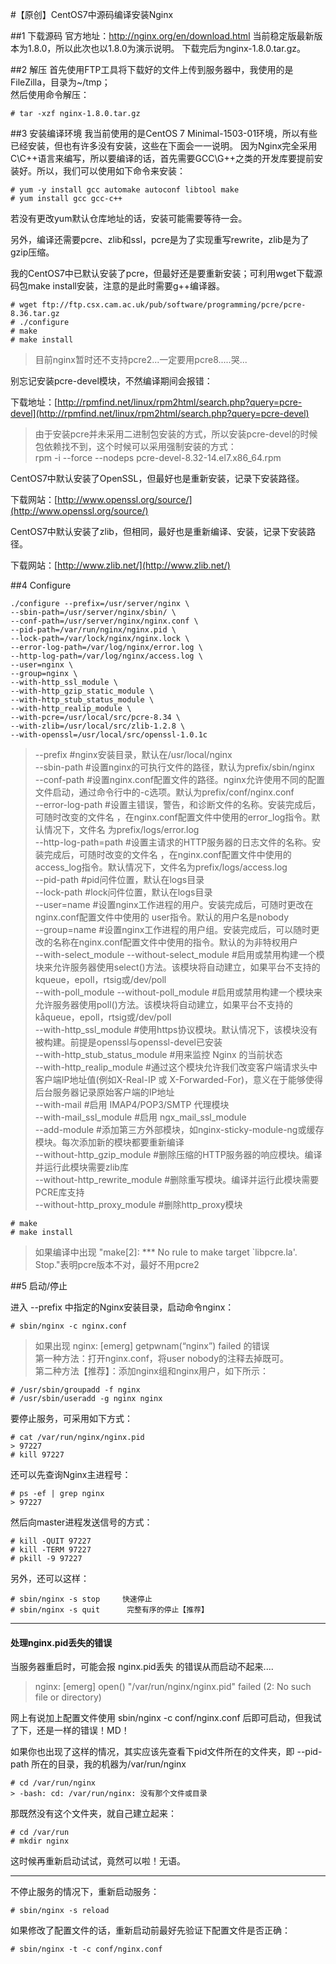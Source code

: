 #【原创】CentOS7中源码编译安装Nginx

##1 下载源码
官方地址：http://nginx.org/en/download.html
当前稳定版最新版本为1.8.0，所以此次也以1.8.0为演示说明。
下载完后为nginx-1.8.0.tar.gz。

##2 解压
首先使用FTP工具将下载好的文件上传到服务器中，我使用的是FileZilla，目录为~/tmp；<br>
然后使用命令解压：

	# tar -xzf nginx-1.8.0.tar.gz

##3 安装编译环境
我当前使用的是CentOS 7 Minimal-1503-01环境，所以有些已经安装，但也有许多没有安装，这些在下面会一一说明。
因为Nginx完全采用C\C++语言来编写，所以要编译的话，首先需要GCC\G++之类的开发库要提前安装好。所以，我们可以使用如下命令来安装：

	# yum -y install gcc automake autoconf libtool make
	# yum install gcc gcc-c++

若没有更改yum默认仓库地址的话，安装可能需要等待一会。

另外，编译还需要pcre、zlib和ssl，pcre是为了实现重写rewrite，zlib是为了gzip压缩。

我的CentOS7中已默认安装了pcre，但最好还是要重新安装；可利用wget下载源码包make install安装，注意的是此时需要g++编译器。

	# wget ftp://ftp.csx.cam.ac.uk/pub/software/programming/pcre/pcre-8.36.tar.gz
	# ./configure
	# make
	# make install
>目前nginx暂时还不支持pcre2...一定要用pcre8.....哭...

别忘记安装pcre-devel模块，不然编译期间会报错：

下载地址：[http://rpmfind.net/linux/rpm2html/search.php?query=pcre-devel](http://rpmfind.net/linux/rpm2html/search.php?query=pcre-devel)

>由于安装pcre并未采用二进制包安装的方式，所以安装pcre-devel的时候包依赖找不到，这个时候可以采用强制安装的方式：<br>
>rpm -i --force --nodeps  pcre-devel-8.32-14.el7.x86_64.rpm

CentOS7中默认安装了OpenSSL，但最好也是重新安装，记录下安装路径。

下载网站：[http://www.openssl.org/source/](http://www.openssl.org/source/)

CentOS7中默认安装了zlib，但相同，最好也是重新编译、安装，记录下安装路径。

下载网站：[http://www.zlib.net/](http://www.zlib.net/)

##4 Configure

	./configure --prefix=/usr/server/nginx \
	--sbin-path=/usr/server/nginx/sbin/ \
	--conf-path=/usr/server/nginx/nginx.conf \
	--pid-path=/var/run/nginx/nginx.pid \
	--lock-path=/var/lock/nginx/nginx.lock \
	--error-log-path=/var/log/nginx/error.log \
	--http-log-path=/var/log/nginx/access.log \
	--user=nginx \
	--group=nginx \
	--with-http_ssl_module \
	--with-http_gzip_static_module \
	--with-http_stub_status_module \
	--with-http_realip_module \
	--with-pcre=/usr/local/src/pcre-8.34 \
	--with-zlib=/usr/local/src/zlib-1.2.8 \
	--with-openssl=/usr/local/src/openssl-1.0.1c

>--prefix     #nginx安装目录，默认在/usr/local/nginx<br>
>--sbin-path     #设置nginx的可执行文件的路径，默认为prefix/sbin/nginx<br>
>--conf-path      #设置nginx.conf配置文件的路径。nginx允许使用不同的配置文件启动，通过命令行中的-c选项。默认为prefix/conf/nginx.conf<br>
>--error-log-path     #设置主错误，警告，和诊断文件的名称。安装完成后，可随时改变的文件名 ，在nginx.conf配置文件中使用的error_log指令。默认情况下，文件名 为prefix/logs/error.log<br>
>--http-log-path=path      #设置主请求的HTTP服务器的日志文件的名称。安装完成后，可随时改变的文件名 ，在nginx.conf配置文件中使用的access_log指令。默认情况下，文件名为prefix/logs/access.log<br>
>--pid-path    #pid问件位置，默认在logs目录<br>
>--lock-path    #lock问件位置，默认在logs目录<br>
>--user=name      #设置nginx工作进程的用户。安装完成后，可随时更改在nginx.conf配置文件中使用的 user指令。默认的用户名是nobody<br>
>--group=name      #设置nginx工作进程的用户组。安装完成后，可以随时更改的名称在nginx.conf配置文件中使用的指令。默认的为非特权用户<br>
>--with-select_module  --without-select_module      #启用或禁用构建一个模块来允许服务器使用select()方法。该模块将自动建立，如果平台不支持的kqueue，epoll，rtsig或/dev/poll<br>
>--with-poll_module  --without-poll_module      #启用或禁用构建一个模块来允许服务器使用poll()方法。该模块将自动建立，如果平台不支持的kåqueue，epoll，rtsig或/dev/poll<br>
>--with-http_ssl_module     #使用https协议模块。默认情况下，该模块没有被构建。前提是openssl与openssl-devel已安装<br>
>--with-http_stub_status_module     #用来监控 Nginx 的当前状态<br>
>--with-http_realip_module     #通过这个模块允许我们改变客户端请求头中客户端IP地址值(例如X-Real-IP 或 X-Forwarded-For)，意义在于能够使得后台服务器记录原始客户端的IP地址<br>
>--with-mail   #启用 IMAP4/POP3/SMTP 代理模块<br>
>--with-mail_ssl_module   #启用 ngx_mail_ssl_module<br>
>--add-module      #添加第三方外部模块，如nginx-sticky-module-ng或缓存模块。每次添加新的模块都要重新编译<br>
>--without-http_gzip_module      #删除压缩的HTTP服务器的响应模块。编译并运行此模块需要zlib库<br>
>--without-http_rewrite_module     #删除重写模块。编译并运行此模块需要PCRE库支持<br>
>--without-http_proxy_module      #删除http_proxy模块<br>

	# make
	# make install

>如果编译中出现 "make[2]: *** No rule to make target `libpcre.la'. Stop."表明pcre版本不对，最好不用pcre2

##5 启动/停止

进入 --prefix 中指定的Nginx安装目录，启动命令nginx：

	# sbin/nginx -c nginx.conf
	
>如果出现 nginx: [emerg] getpwnam(“nginx”) failed 的错误<br>
>第一种方法：打开nginx.conf，将user nobody的注释去掉既可。<br>
>第二种方法【推荐】：添加nginx组和nginx用户，如下所示：

	# /usr/sbin/groupadd -f nginx
	# /usr/sbin/useradd -g nginx nginx

要停止服务，可采用如下方式：
	
	# cat /var/run/nginx/nginx.pid
	> 97227
	# kill 97227 

还可以先查询Nginx主进程号：

	# ps -ef | grep nginx
	> 97227

然后向master进程发送信号的方式：

	# kill -QUIT 97227
	# kill -TERM 97227
	# pkill -9 97227

另外，还可以这样：

	# sbin/nginx -s stop     快速停止
	# sbin/nginx -s quit      完整有序的停止【推荐】

***

#### 处理nginx.pid丢失的错误

当服务器重启时，可能会报 nginx.pid丢失 的错误从而启动不起来....

>nginx: [emerg] open() "/var/run/nginx/nginx.pid" failed (2: No such file or directory)

网上有说加上配置文件使用 sbin/nginx -c conf/nginx.conf 后即可启动，但我试了下，还是一样的错误！MD！

如果你也出现了这样的情况，其实应该先查看下pid文件所在的文件夹，即 --pid-path 所在的目录，我的机器为/var/run/nginx

	# cd /var/run/nginx
	> -bash: cd: /var/run/nginx: 没有那个文件或目录

那既然没有这个文件夹，就自己建立起来：

	# cd /var/run
	# mkdir nginx

这时候再重新启动试试，竟然可以啦！无语。

***

不停止服务的情况下，重新启动服务：

	# sbin/nginx -s reload

如果修改了配置文件的话，重新启动前最好先验证下配置文件是否正确：

	# sbin/nginx -t -c conf/nginx.conf

